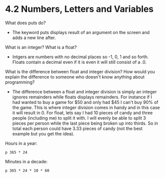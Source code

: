 # 4.2 Numbers, Letters and Variables

What does puts do?
- The keyword puts displays result of an argument on the screen and adds a new line after.

What is an integer? What is a float?
- Intgers are numbers with no decimal places so -1, 0, 1 and so forth. Floats contain a decimal even if it is even it will still consist of a .0.

What is the difference between float and integer division? How would you explain the difference to someone who doesn't know anything about programming?
- The difference between a float and integer division is simply an integer ignores remainders while floats displays remainders. For instance if I had wanted to buy a game for $50 and only had $45 I can't buy 90% of the game. This is where integer division comes in handy and in this case it will result in 0. For float, lets say I had 10 pieces of candy and three people (including me) to split it with. I will evenly be able to split 3 pieces per person while the last piece being broken up into thirds. So in total each person could have 3.33 pieces of candy (not the best example but you get the idea).

Hours in a year:
```
p 365 * 24
```

Minutes in a decade:
```
p 365 * 24 * 10 * 60
```



